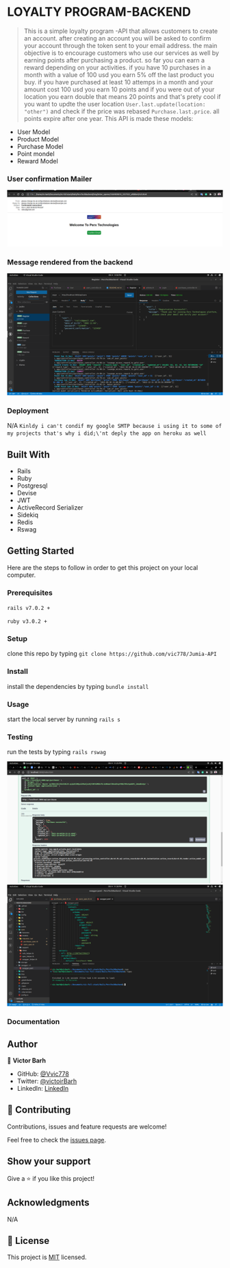 # LOYALTY PROGRAM-BACKEND

> This is a simple loyalty program -API that allows customers to create an account. after creating an account you will be asked to confirm your account through the token sent to your email address. the main objective is to encourage customers who use our services as well by earning points after purchasing a product. so far you can earn a reward depending on your activities. if you have 10 purchases in a month with a value of 100 usd you earn 5% off the last product you buy. if you have purchased at least 10 attemps in a month and your amount cost 100 usd you earn 10 points and if you were out of your location you earn double that means 20 points and that's prety cool if you want to updte the user location `User.last.update(location: "other")` and check if the price was rebased `Purchase.last.price`. all points expire after one year. This API is made these models:

  - User Model
  - Product Model
  - Purchase Model
  - Point mondel 
  - Reward Model
  
### User confirmation Mailer
![img](app/assets/images/screenshot.png)

### Message rendered from the backend 
![img](app/assets/images/screenshot2.png)

### Deployment
 N/A `Kinldy i can't condif my google SMTP because i using it to some of my projects that's why i did;\'nt deply the app on heroku as well`
## Built With

- Rails
- Ruby 
- Postgresql
- Devise
- JWT
- ActiveRecord Serializer
- Sidekiq
- Redis
- Rswag

## Getting Started

Here are the steps to follow in order to get this project on your local computer.

### Prerequisites

`rails v7.0.2 +`

`ruby v3.0.2 +`

### Setup

clone this repo by typing `git clone https://github.com/vic778/Jumia-API`

### Install

install the dependencies by typing `bundle install`

### Usage

start the local server by running `rails s`

### Testing

run the tests by typing `rails rswag`

![img](app/assets/images/rswag.png)
![img](app/assets/images/rspec.png)


### Documentation


## Author

👤 **Victor Barh**

- GitHub: [@Vvic778](https://github.com/vic778)
- Twitter: [@victoirBarh](https://twitter.com/)
- LinkedIn: [LinkedIn](https://linkedin.com/in/victoir-barh)

## 🤝 Contributing

Contributions, issues and feature requests are welcome!

Feel free to check the [issues page](issues/).

## Show your support

Give a ⭐️ if you like this project!

## Acknowledgments

 N/A

## 📝 License

This project is [MIT](lic.url) licensed.